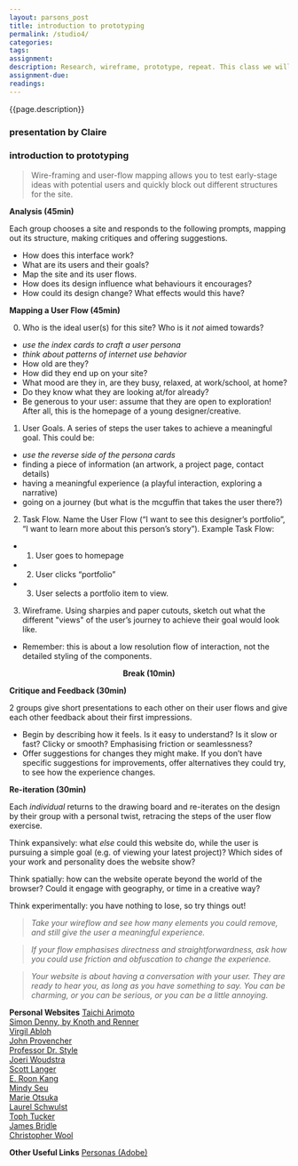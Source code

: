 ```yaml
---  
layout: parsons_post  
title: introduction to prototyping
permalink: /studio4/  
categories:   
tags:  
assignment: 
description: Research, wireframe, prototype, repeat. This class we will acquaint ourselves with the process of taking a design from the page to the web, ahead of your first assignment &#8600; 
assignment-due: 
readings: 
---  
```


{{page.description}}

### presentation by Claire

### introduction to prototyping

> Wire-framing and user-flow mapping allows you to test early-stage ideas with potential users and quickly block out different structures for the site.


**Analysis (45min)**

Each group chooses a site and responds to the following prompts, mapping out its structure, making critiques and offering suggestions.

- How does this interface work?
- What are its users and their goals?
- Map the site and its user flows.
- How does its design influence what behaviours it encourages?
- How could its design change? What effects would this have?

**Mapping a User Flow (45min)**

0) Who is the ideal user(s) for this site? Who is it *not* aimed towards? 

- *use the index cards to craft a user persona*
- *think about patterns of internet use behavior*
- How old are they?
- How did they end up on your site?
- What mood are they in, are they busy, relaxed, at work/school, at home?
- Do they know what they are looking at/for already?
- Be generous to your user: assume that they are open to exploration! After all, this is the homepage of a young designer/creative.

1) User Goals. A series of steps the user takes to achieve a meaningful goal. This could be:

- *use the reverse side of the persona cards*
- finding a piece of information (an artwork, a project page, contact details)
- having a meaningful experience (a playful interaction, exploring a narrative)
- going on a journey (but what is the mcguffin that takes the user there?)

2) Task Flow. Name the User Flow (“I want to see this designer’s portfolio”, “I want to learn more about this person’s story”). Example Task Flow:

- 1) User goes to homepage
- 2) User clicks “portfolio” 
- 3) User selects a portfolio item to view.

3) Wireframe. Using sharpies and paper cutouts, sketch out what the different "views" of the user’s journey to achieve their goal would look like. 

- Remember: this is about a low resolution flow of interaction, not the detailed styling of the components.

<div style="text-align: center; font-weight: bold">Break (10min)</div>

**Critique and Feedback (30min)**

2 groups give short presentations to each other on their user flows and give each other feedback about their first impressions. 

- Begin by describing how it feels. Is it easy to understand? Is it slow or fast? Clicky or smooth? Emphasising friction or seamlessness?
- Offer suggestions for changes they might make. If you don’t have specific suggestions for improvements, offer alternatives they could try, to see how the experience changes.

**Re-iteration (30min)**

Each *individual* returns to the drawing board and re-iterates on the design by their group with a personal twist, retracing the steps of the user flow exercise.

Think expansively: what *else* could this website do, while the user is pursuing a simple goal (e.g. of viewing your latest project)? Which sides of your work and personality does the website show?

Think spatially: how can the website operate beyond the world of the browser? Could it engage with geography, or time in a creative way?

Think experimentally: you have nothing to lose, so try things out! 

> *Take your wireflow and see how many elements you could remove, and still give the user a meaningful experience.*
		
> *If your flow emphasises directness and straightforwardness, ask how you could use friction and obfuscation to change the experience.*
		
> *Your website is about having a conversation with your user. They are ready to hear you, as long as you have something to say. You can be charming, or you can be serious, or you can be a little annoying.*

**Personal Websites**
[Taichi Arimoto](https://taichi.pink)<br>
[Simon Denny, by Knoth and Renner](http://simondenny.net/)<br>
[Virgil Abloh](https://canary---yellow.com/)<br>
[John Provencher](http://johnprovencher.com/)<br>
[Professor Dr. Style](http://contemporary-home-computing.org/prof-dr-style/)<br>
[Joeri Woudstra](http://www.joeriwoudstra.nl/)<br>
[Scott Langer](http://scottlanger.com/)<br>
[E. Roon Kang](http://math-practice.org/)<br>
[Mindy Seu](http://mindyseu.com/)<br>
[Marie Otsuka](http://motsuka.com)<br>
[Laurel Schwulst](http://laurelschwulst.com)<br>
[Toph Tucker](https://www.tophtucker.com)<br>
[James Bridle](http://jamesbridle.com)<br>
[Christopher Wool](http://wool735.com)<br>

**Other Useful Links**
[Personas (Adobe)](https://theblog.adobe.com/putting-personas-to-work-in-ux-design-what-they-are-and-why-theyre-important/)

